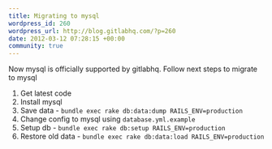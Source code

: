```yaml
--- 
title: Migrating to mysql
wordpress_id: 260
wordpress_url: http://blog.gitlabhq.com/?p=260
date: 2012-03-12 07:28:15 +00:00
community: true
---
```

Now mysql is officially supported by gitlabhq. 
Follow next steps to migrate to mysql

1. Get latest code
2. Install mysql
3. Save data - `bundle exec rake db:data:dump RAILS_ENV=production`
4. Change config to mysql using `database.yml.example`
5. Setup db - `bundle exec rake db:setup RAILS_ENV=production`
6. Restore old data - `bundle exec rake db:data:load RAILS_ENV=production`
